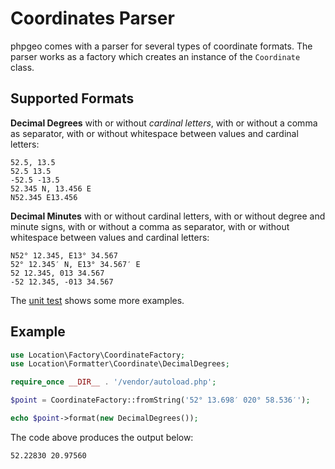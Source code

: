 # Coordinates Parser

phpgeo comes with a parser for several types of coordinate formats.
The parser works as a factory which creates an instance of the
`Coordinate` class.

## Supported Formats

**Decimal Degrees** with or without *cardinal letters*,
with or without a comma as separator, with or without
whitespace between values and cardinal letters:

    52.5, 13.5
    52.5 13.5
    -52.5 -13.5
    52.345 N, 13.456 E
    N52.345 E13.456

**Decimal Minutes** with or without cardinal letters, with
or without degree and minute signs, with or without a comma
as separator, with or without whitespace between values
and cardinal letters:

    N52° 12.345, E13° 34.567
    52° 12.345′ N, E13° 34.567′ E
    52 12.345, 013 34.567
    -52 12.345, -013 34.567

The [unit test](https://github.com/mjaschen/phpgeo/blob/master/tests/Location/Factory/CoordinateFactoryTest.php) shows some more examples.

## Example

```php
use Location\Factory\CoordinateFactory;
use Location\Formatter\Coordinate\DecimalDegrees;

require_once __DIR__ . '/vendor/autoload.php';

$point = CoordinateFactory::fromString('52° 13.698′ 020° 58.536′');

echo $point->format(new DecimalDegrees());
```

The code above produces the output below:

    52.22830 20.97560